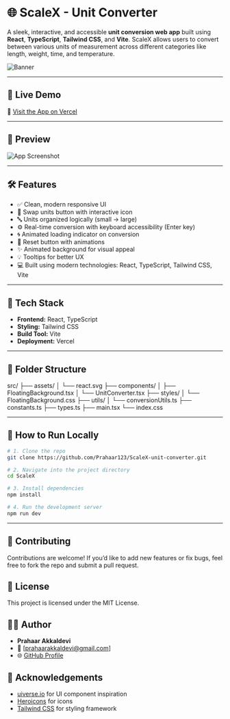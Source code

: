 # 🌐 ScaleX - Unit Converter

A sleek, interactive, and accessible **unit conversion web app** built using **React**, **TypeScript**, **Tailwind CSS**, and **Vite**. ScaleX allows users to convert between various units of measurement across different categories like length, weight, time, and temperature.

![Banner](https://github.com/Prahaar123/ScaleX-unit-converter/issues/1#issue-3172989642) <!-- optional banner -->

---

## 🚀 Live Demo

🔗 [Visit the App on Vercel](https://your-vercel-app-url.vercel.app) 

---

## 📸 Preview

![App Screenshot](https://github.com/Prahaar123/ScaleX-unit-converter/issues/2#issue-3172992507)

---

## 🛠️ Features

- ✅ Clean, modern responsive UI
- 🔁 Swap units button with interactive icon
- 🔤 Units organized logically (small → large)
- ⚙️ Real-time conversion with keyboard accessibility (Enter key)
- 🌀 Animated loading indicator on conversion
- 🔄 Reset button with animations
- ✨ Animated background for visual appeal
- 💡 Tooltips for better UX
- 💻 Built using modern technologies: React, TypeScript, Tailwind CSS, Vite

---

## 🔧 Tech Stack

- **Frontend:** React, TypeScript
- **Styling:** Tailwind CSS
- **Build Tool:** Vite
- **Deployment:** Vercel

---

## 📁 Folder Structure
src/
├── assets/
│   └── react.svg
├── components/
│   ├── FloatingBackground.tsx
│   └── UnitConverter.tsx
├── styles/
│   └── FloatingBackground.css
├── utils/
│   └── conversionUtils.ts
├── constants.ts
├── types.ts
├── main.tsx
└── index.css


---

## 📜 How to Run Locally

```bash
# 1. Clone the repo
git clone https://github.com/Prahaar123/ScaleX-unit-converter.git

# 2. Navigate into the project directory
cd ScaleX

# 3. Install dependencies
npm install

# 4. Run the development server
npm run dev
```
---

## 🤝 Contributing

Contributions are welcome! If you’d like to add new features or fix bugs, feel free to fork the repo and submit a pull request.

## 📄 License

This project is licensed under the MIT License.

## 👨‍💻 Author

- **Prahaar Akkaldevi**
- 📧 [prahaarakkaldevi@gmail.com] <!-- update to your real email or leave blank -->
- 🌐 [GitHub Profile](https://github.com/Prahaar123)

## 📌 Acknowledgements

- [uiverse.io](https://uiverse.io) for UI component inspiration  
- [Heroicons](https://heroicons.com/) for icons  
- [Tailwind CSS](https://tailwindcss.com/) for styling framework  
